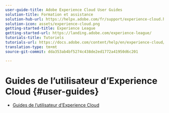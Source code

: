 ```yaml
---
user-guide-title: Adobe Experience Cloud User Guides
solution-title: Formation et assistance
solution-hub-url: https://helpx.adobe.com/fr/support/experience-cloud.html
solution-icon: assets/experience-cloud.png
getting-started-title: Experience League
getting-started-url: https://landing.adobe.com/experience-league/
tutorials-title: Tutoriels
tutorials-url: https://docs.adobe.com/content/help/en/experience-cloud/tutorials/home.html
translation-type: tm+mt
source-git-commit: dda353ab4bf5274c438de2ed1772a41950d6c201

---
```



# Guides de l’utilisateur d’Experience Cloud {#user-guides}

+ [Guides de l’utilisateur d’Experience Cloud](home.md)
